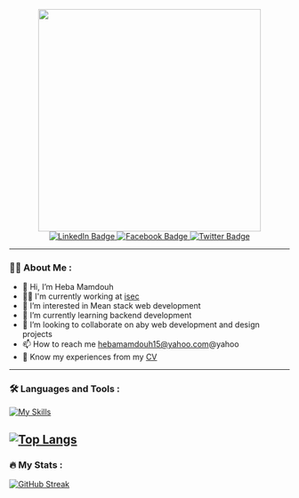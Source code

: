 <div id="header" align="center">
  <img src="https://media.giphy.com/media/L1R1tvI9svkIWwpVYr/giphy.gif" width="400"/>
  <div id="badges">
  <a href="https://www.linkedin.com/in/hebamamdouh/" target="_blank">
    <img src="https://img.shields.io/badge/LinkedIn-blue?style=for-the-badge&logo=linkedin&logoColor=white" alt="LinkedIn Badge"/>
  </a>
  <a href="https://www.facebook.com/heba.sallam.391" target="_blank">
    <img src="https://img.shields.io/badge/FaceBook-red?style=for-the-badge&logo=facebook&logoColor=white" alt="Facebook Badge"/>
  </a>
  <a href="https://twitter.com/hebamamdoh49" target="_blank">
    <img src="https://img.shields.io/badge/Twitter-blue?style=for-the-badge&logo=twitter&logoColor=white" alt="Twitter Badge"/>
  </a>
</div>

<img src="https://komarev.com/ghpvc/?username=heba2000&style=flat-square&color=blue" alt=""/>
</div>


---

### :woman_technologist: About Me :
- 👋 Hi, I’m Heba Mamdouh
- :woman_technologist: I'm currently working at [isec](https://isec.com.eg/)
- 👀 I’m interested in Mean stack web development
- 🌱 I’m currently learning backend development 
- 💞️ I’m looking to collaborate on aby web development and design projects
- 📫 How to reach me hebamamdouh15@yahoo.com@yahoo
- :page_with_curl: Know my experiences from my [CV](https://drive.google.com/file/d/1VXeZE35z6cwh4aQsD6SZBcvlKVLFYjA9/view?usp=sharing)

---

### :hammer_and_wrench: Languages and Tools :

[![My Skills](https://skillicons.dev/icons?i=html,css,bootstrap,js,jquery,ts,angular,react,github,git,nodejs,express,mongodb,netlify)](https://skillicons.dev)

[![Top Langs](https://github-readme-stats.vercel.app/api/top-langs/?username=heba2000&layout=compact&theme=vision-friendly-dark)](https://github.com/anuraghazra/github-readme-stats)
---

### :fire: My Stats :

[![GitHub Streak](http://github-readme-streak-stats.herokuapp.com?user=heba2000&theme=radical&hide_border=true&date_format=j%20M%5B%20Y%5D)](https://git.io/streak-stats)
